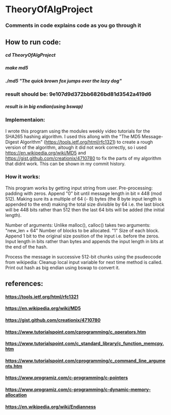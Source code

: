 # TheoryOfAlgProject

### Comments in code explains code as you go through it

## How to run code:
#####   cd TheoryOfAlgProject
#####   make md5
#####   ./md5 "The quick brown fox jumps over the lazy dog"
###   result should be: 9e107d9d372bb6826bd81d3542a419d6
#####    result is in big endian(using bswap)

### Implementaion:
I wrote this program using the modules weekly video tutorials for the SHA265 hashing algorithm. I used this allong with the "The MD5 Message-Digest Algorithm" (https://tools.ietf.org/html/rfc1321) to create a rough version of the algorithm, altough it did not work correctly, so i used https://en.wikipedia.org/wiki/MD5 and https://gist.github.com/creationix/4710780 to fix the parts of my algorithm that didnt work. This can be shown in my commit history.

### How it works:
This program works by getting input string from user.
Pre-processing: padding with zeros.
Append "0" bit until message length in bit ≡ 448 (mod 512).
Making sure its a multiple of 64 (- 8) bytes (the 8 byte input length is appended to the end) making the total size divisible by 64
i.e. the last block will be 448 bits rather than 512 then the last 64 bits will be added (the initial length).

Number of arguments: Unlike malloc(), calloc() takes two arguments:
   "new_len + 64" Number of blocks to be allocated.
   "1" Size of each block.
Append 1 bit to the original size position of the input i.e. before the zeros.
Input length in bits rather than bytes and appends the input length in bits at the end of the hash.

Process the message in successive 512-bit chunks using the psudeocode from wikipedia:
Cleanup local input variable for next time method is called.
Print out hash as big endian using bswap to convert it.

## references:
####  https://tools.ietf.org/html/rfc1321
####  https://en.wikipedia.org/wiki/MD5
####  https://gist.github.com/creationix/4710780
####  https://www.tutorialspoint.com/cprogramming/c_operators.htm
####  https://www.tutorialspoint.com/c_standard_library/c_function_memcpy.htm
####  https://www.tutorialspoint.com/cprogramming/c_command_line_arguments.htm
####  https://www.programiz.com/c-programming/c-pointers
####  https://www.programiz.com/c-programming/c-dynamic-memory-allocation
####  https://en.wikipedia.org/wiki/Endianness
